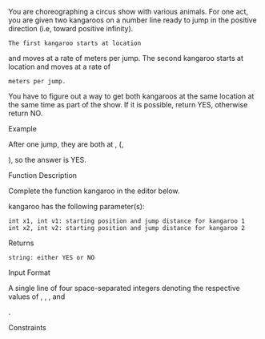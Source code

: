 You are choreographing a circus show with various animals. For one act, you are given two kangaroos on a number line ready to jump in the positive direction (i.e, toward positive infinity).

    The first kangaroo starts at location 

and moves at a rate of
meters per jump.
The second kangaroo starts at location
and moves at a rate of

    meters per jump.

You have to figure out a way to get both kangaroos at the same location at the same time as part of the show. If it is possible, return YES, otherwise return NO.

Example



After one jump, they are both at , (,

), so the answer is YES.

Function Description

Complete the function kangaroo in the editor below.

kangaroo has the following parameter(s):

    int x1, int v1: starting position and jump distance for kangaroo 1
    int x2, int v2: starting position and jump distance for kangaroo 2

Returns

    string: either YES or NO

Input Format

A single line of four space-separated integers denoting the respective values of
, , , and

.

Constraints

